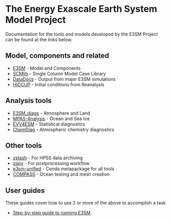 # The Energy Exascale Earth System Model Project

Documentation for the tools and models developed by the E3SM Project can
be found at the links below.

## Model, components and related

- [E3SM](https://e3sm-project.github.io/E3SM/) - Model and Components
- [SCMlib](https://github.com/E3SM-Project/scmlib/wiki/E3SM-Intensive-Observation-Period-Case-Library) - Single Column Model Case Library
- [DataDocs](https://e3sm-project.github.io/e3sm_data_docs/_build/html/index.html) - Output from major E3SM simulations
- [HICCUP](https://github.com/E3SM-Project/HICCUP) - Initial conditions from Reanalysis

## Analysis tools

- [E3SM_diags](https://e3sm-project.github.io/e3sm_diags) -  Atmosphere and Land
- [MPAS-Analysis](https://mpas-dev.github.io/MPAS-Analysis/stable/index.html) - Ocean and Sea Ice
- [EVV4ESM](https://livvkit.github.io/evv4esm/) - Statistical diagnostics
- [ChemDiag](https://github.com/E3SM-Project/ChemDyg) - Atmospheric chemistry diagnostics

## Other tools

- [zstash](https://e3sm-project.github.io/zstash) - For HPSS data archiving
- [zppy](https://e3sm-project.github.io/zppy) - For postprocessing workflow
- [e3sm-unified](https://github.com/E3SM-Project/e3sm-unified) - Conda metapackage for all tools
- [COMPASS](https://mpas-dev.github.io/compass/latest/index.html) - Ocean testing and mesh creation

## User guides

These guides cover how to use 2 or more of the above to accomplish a task

- [Step-by-step guide to running E3SM](running-e3sm-guide/index.md).
